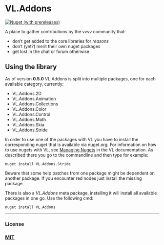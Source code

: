 # VL.Addons
[![Nuget (with prereleases)](https://img.shields.io/nuget/vpre/VL.Addons?style=flat-square)](https://www.nuget.org/packages/VL.Addons)

A place to gather contributions by the vvvv community that:

- don’t get added to the core libraries for _reasons_
- don’t (yet?) merit their own nuget packages
- get lost in the chat or forum otherwise


## Using the library

As of version __0.5.0__ VL.Addons is split into multiple packages, one for each available category, currently:

* VL.Addons.2D
* VL.Addons.Animation
* VL.Addons.Collections
* VL.Addons.Color
* VL.Addons.Control
* VL.Addons.Math
* VL.Addons.Skia
* VL.Addons.Stride


In order to use one of the packages with VL you have to install the corresponding nuget that is available via nuget.org. For information on how to use nugets with VL, see [Managing Nugets](https://thegraybook.vvvv.org/reference/hde/managing-nugets.html) in the VL documentation. As described there you go to the commandline and then type for example:

    nuget install VL.Addons.Stride

Beware that some help patches from one package might be dependent on another package. If you encounter red nodes just install the missing package.

There is also a *VL.Addons* meta package, installing it will install all available packages in one go. Use the following cmd:

    nuget install VL.Addons

---
### License

### [MIT](https://github.com/bj-rn/VL.Addons/blob/master/LICENSE)
